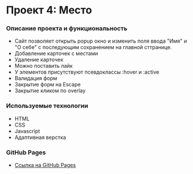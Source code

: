 # Проект 4: Место

### Описание проекта и функциональность

* Сайт позволяет открыть popup окно и изменить поля ввода "Имя" и "О себе" с последующим
сохранением на главной сттранице.
* Добавление карточек с местами
* Удаление карточек
* Можно поставить лайк
* У элементов присутствуют  псевдоклассы :hover и :active
* Валидация форм
* Закрытие форм на Escape
* Закрытие кликом по overlay

### Используемые технологии
* HTML
* CSS
* Javascript
* Адаптивная верстка

### GitHub Pages

* [Ссылка на GitHub Pages](https://artemtishenko.github.io/mesto/)


